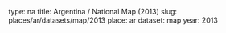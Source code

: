 type: na
title: Argentina / National Map (2013)
slug: places/ar/datasets/map/2013
place: ar
dataset: map
year: 2013
